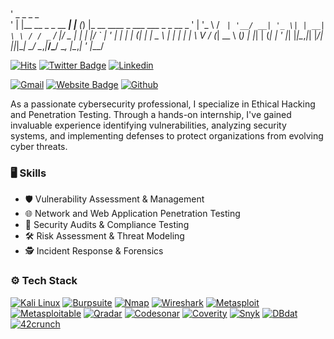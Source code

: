 # 

'    _                    _     _ _                                      
'   | |__   __ _ _ __ ___| |__ (_) |_  __   ____ _ ___  ___  _   _  __ _ 
'   | '_ \ / _` | '__/ __| '_ \| | __| \ \ / / _` / __|/ _ \| | | |/ _` |
'   | | | | (_| | |  \__ \ | | | | |_   \ V / (_| \__ \ (_) | |_| | (_| |
'   |_| |_|\__,_|_|  |___/_| |_|_|\__|   \_/ \__,_|___/\___/ \__, |\__,_|
'                                                            |___/       


[![Hits](https://hits.seeyoufarm.com/api/count/incr/badge.svg?url=https://harshitvasoya.github.io/portfolio/)](https://harshitvasoya.github.io/portfolio/)
[![Twitter Badge](https://img.shields.io/badge/-Twitter-1da1f2?labelColor=1da1f2&logo=twitter&logoColor=white&link=https://twitter.com/https://x.com/Nullhexor)](https://x.com/Nullhexor)
[![Linkedin](https://img.shields.io/badge/-LinkedIn-blue?style=flat&logo=Linkedin&logoColor=white)](https://in.linkedin.com/in/harshit-vasoya/)

[![Gmail](https://img.shields.io/badge/-Gmail-c14438?style=flat&logo=Gmail&logoColor=white)](mailto:harshitvasoya161718@gmail.com)
[![Website Badge](https://img.shields.io/badge/-Website-c14438?style=flat&logo=Google-Chrome&logoColor=white&link=harshitvasoya.github.io/portfolio/)](https://harshitvasoya.github.io/portfolio/)
[![Github](https://img.shields.io/github/followers/harshitvasoya?label=Follow&style=social)](https://github.com/harshitvasoya)

As a passionate cybersecurity professional, I specialize in Ethical Hacking and Penetration Testing. Through a hands-on internship, I've gained invaluable experience identifying vulnerabilities, analyzing security systems, and implementing defenses to protect organizations from evolving cyber threats.



### 🖥 Skills

- 🛡️ Vulnerability Assessment & Management
- 🌐 Network and Web Application Penetration Testing
- 📝 Security Audits & Compliance Testing
- 🛠️ Risk Assessment & Threat Modeling
- 🕵️ Incident Response & Forensics
### ⚙️ Tech Stack

[![Kali Linux](https://img.shields.io/badge/-kali%20linux-05122A?style=plastic&logo=kali-linux&color=4c4848)](https://www.kali.org/) 
[![Burpsuite](https://img.shields.io/badge/-Burpsuite-05122A?style=plastic&logo=Burpsuite&color=4c4848)](https://portswigger.net/burp)
[![Nmap](https://img.shields.io/badge/-Nmap-05122A?style=plastic&logo=Nmap&color=4c4848)](https://nmap.org/)
[![Wireshark](https://img.shields.io/badge/-wireshark-05122A?style=plastic&logo=wireshark&color=4c4848)](https://www.wireshark.org/)
[![Metasploit](https://img.shields.io/badge/-Metasploit-05122A?style=plastic&logo=Metasploit&color=4c4848)](https://www.metasploit.com/)
[![Metasploitable](https://img.shields.io/badge/-Metasploitable%20-05122A?style=plastic&logo=Metasploitable&color=4c4848)](https://sourceforge.net/projects/metasploitable/)
[![Qradar](https://img.shields.io/badge/-Qradar-05122A?style=plastic&logo=Qradar&color=4c4848)](https://www.ibm.com/products/qradar-siem)
[![Codesonar](https://img.shields.io/badge/-Codesonar-05122A?style=plastic&logo=Codesonar&color=4c4848)](https://www.grammatech.com/products/codesonar)
[![Coverity](https://img.shields.io/badge/-Coverity-05122A?style=plastic&logo=Coverity&color=4c4848)](https://scan.coverity.com/)
[![Snyk](https://img.shields.io/badge/-Snyk-05122A?style=plastic&logo=Snyk&color=4c4848)](https://snyk.io/)
[![DBdat](https://img.shields.io/badge/-DBdat-05122A?style=plastic&logo=DBdat&color=4c4848)](https://www.dbdat.com/)
[![42crunch](https://img.shields.io/badge/-42crunch-05122A?style=plastic&logo=42crunch&color=4c4848)](https://42crunch.com/)
